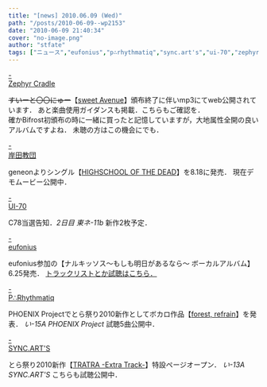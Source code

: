```yaml
---
title: "[news] 2010.06.09 (Wed)"
path: "/posts/2010-06-09--wp2153"
date: "2010-06-09 21:40:34"
cover: "no-image.png"
author: "stfate"
tags: ["ニュース","eufonius","p∴rhythmatiq","sync.art's","ui-70","zephyr cradle","岸田教団"]
---
```


<style type="text/css">
<!--
p {white-space: pre-wrap};
-->
</style>

<a class="topics" href="http://www.zephyr-cradle.info/diary/" target="_blank">- Zephyr Cradle</a>
<div class="news"><del datetime="2010-06-09T12:28:08+00:00">すいーと〇〇にゅー</del>【<a href="http://www.zephyr-cradle.info/avenue/" target="_blank">sweet Avenue</a>】頒布終了に伴いmp3にてweb公開されています．
あと楽曲使用ガイダンスも掲載．こちらもご確認を．
<div id="talk">確かBifrost初頒布の時に一緒に買ったと記憶していますが，大地属性全開の良いアルバムですよね．
未聴の方はこの機会にでも．</div></div>

<a class="topics" href="http://k-kyoudan.s61.xrea.com/" target="_blank">- 岸田教団</a>
<div class="news">geneonよりシングル【<a href="http://www.geneonuniversal.jp/rondorobe/music/k-kyoudan/" target="_blank">HIGHSCHOOL OF THE DEAD</a>】を8.18に発売．
現在デモムービー公開中．</div>

<a class="topics" href="http://ui-70.sakura.ne.jp/ui-70/" target="_blank">- UI-70</a>
<div class="news">C78当選告知．<em>2日目 東ネ-11b</em>
新作2枚予定．</div>

<a class="topics" href="http://www.eufonius.net/" target="_blank">- eufonius</a>
<div class="news">eufonius参加の【ナルキッソス～もしも明日があるなら～ ボーカルアルバム】6.25発売．
<a href="http://www.chambers.co.jp/sdcr0031.htm" target="_blank">トラックリストとか試聴はこちら．</a></div>

<a class="topics" href="http://prq.blog44.fc2.com/" target="_blank">- P∴Rhythmatiq</a>
<div class="news">PHOENIX Projectでとら祭り2010新作としてボカロ作品【<a href="http://www.p-pr.info/forest/" target="_blank">forest, refrain</a>】を発表．
<em>い-15A PHOENIX Project</em>
試聴5曲公開中．</div>

<a class="topics" href="http://syncarts.jp/" target="_blank">- SYNC.ART'S</a>
<div class="news">とら祭り2010新作【<a href="http://syncarts.jp/sp/sacd5027/index.html" target="_blank">TRATRA -Extra Track-</a>】特設ページオープン．
<em>い-13A SYNC.ART'S</em>
こちらも試聴公開中．</div>